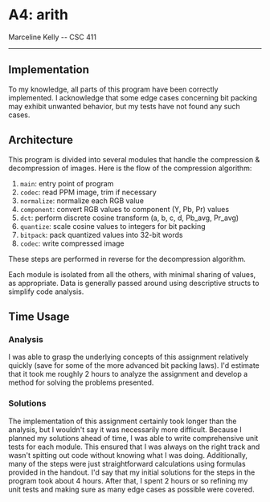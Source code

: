 # A4: arith

Marceline Kelly -- CSC 411

---

## Implementation

To my knowledge, all parts of this program have been correctly implemented.
I acknowledge that some edge cases concerning bit packing may exhibit unwanted behavior, but my tests have not found any such cases.

## Architecture

This program is divided into several modules that handle the compression & decompression of images.
Here is the flow of the compression algorithm:

1. `main`: entry point of program
2. `codec`: read PPM image, trim if necessary
3. `normalize`: normalize each RGB value
4. `component`: convert RGB values to component (Y, Pb, Pr) values
5. `dct`: perform discrete cosine transform (a, b, c, d, Pb_avg, Pr_avg)
6. `quantize`: scale cosine values to integers for bit packing
7. `bitpack`: pack quantized values into 32-bit words
8. `codec`: write compressed image

These steps are performed in reverse for the decompression algorithm.

Each module is isolated from all the others, with minimal sharing of values, as appropriate.
Data is generally passed around using descriptive structs to simplify code analysis.

## Time Usage

### Analysis

I was able to grasp the underlying concepts of this assignment relatively quickly (save for some of the more advanced bit packing laws).
I'd estimate that it took me roughly 2 hours to analyze the assignment and develop a method for solving the problems presented.

### Solutions

The implementation of this assignment certainly took longer than the analysis, but I wouldn't say it was necessarily more difficult.
Because I planned my solutions ahead of time, I was able to write comprehensive unit tests for each module.
This ensured that I was always on the right track and wasn't spitting out code without knowing what I was doing.
Additionally, many of the steps were just straightforward calculations using formulas provided in the handout.
I'd say that my initial solutions for the steps in the program took about 4 hours.
After that, I spent 2 hours or so refining my unit tests and making sure as many edge cases as possible were covered.

